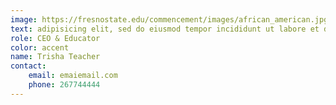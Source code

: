 ```yaml
---
image: https://fresnostate.edu/commencement/images/african_american.jpg
text: adipisicing elit, sed do eiusmod tempor incididunt ut labore et dolore magnaaliqua
role: CEO & Educator
color: accent
name: Trisha Teacher
contact: 
    email: emaiemail.com
    phone: 267744444
---
```

